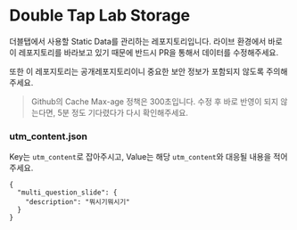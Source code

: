 # Double Tap Lab Storage

더블탭에서 사용할 Static Data를 관리하는 레포지토리입니다. 라이브 환경에서 바로 이 레포지토리를 바라보고 있기 때문에 반드시 PR을 통해서 데이터를 수정해주세요.

또한 이 레포지토리는 공개레포지토리이니 중요한 보안 정보가 포함되지 않도록 주의해주세요.

> Github의 Cache Max-age 정책은 300초입니다. 수정 후 바로 반영이 되지 않는다면, 5분 정도 기다렸다가 다시 확인해주세요.


### utm_content.json

Key는 `utm_content`로 잡아주시고, Value는 해당 `utm_content`와 대응될 내용을 적어주세요.

```
{
  "multi_question_slide": {
    "description": "뭐시기뭐시기"
  }
}
```
